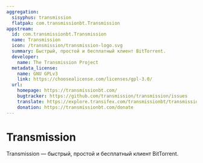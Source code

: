 ```yaml
---
aggregation:
  sisyphus: transmission
  flatpak: com.transmissionbt.Transmission
appstream:
  id: com.transmissionbt.Transmission
  name: Transmission
  icon: /transmission/transmission-logo.svg
  summary: Быстрый, простой и бесплатный клиент BitTorrent.
  developer:
    name: The Transmission Project
  metadata_license:
    name: GNU GPLv3
    link: https://choosealicense.com/licenses/gpl-3.0/
  url:
    homepage: https://transmissionbt.com/
    bugtracker: https://github.com/transmission/transmission/issues
    translate: https://explore.transifex.com/transmissionbt/transmissionbt/
    donation: https://transmissionbt.com/donate
---
```


# Transmission

Transmission — быстрый, простой и бесплатный клиент BitTorrent.

<!--@include: @apps/.parts/install/content-repo.md-->
<!--@include: @apps/.parts/install/content-flatpak.md-->
